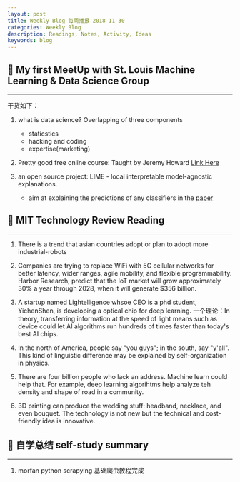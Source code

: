 ```yaml
---
layout: post
title: Weekly Blog 每周播报-2018-11-30
categories: Weekly Blog
description: Readings, Notes, Activity, Ideas
keywords: blog
---
```



## :eyes: My first MeetUp with St. Louis Machine Learning & Data Science Group
___


干货如下：
1. what is data science? Overlapping of three components
    - staticstics
    - hacking and coding
    - expertise(marketing)

2. Pretty good free online course:
Taught by Jeremy Howard
[Link Here](https://course.fast.ai/)

3. an open source project: LIME - local interpretable model-agnostic explanations. 
    - aim at explaining the predictions of any classifiers in the [paper](https://arxiv.org/pdf/1602.04938v1.pdf)

## :eyes: MIT Technology Review Reading
___

1. There is a trend that asian countries adopt or plan to adopt more industrial-robots

2. Companies are trying to replace WiFi with 5G cellular networks for better latency, wider ranges, agile mobility, and flexible programmability. Harbor Research, predict that the IoT market will grow approximately 30% a year through 2028, when it will generate $356 billion.

3. A startup named Lightelligence whsoe CEO is a phd student, YichenShen, is developing a optical chip for deep learning.
一个理论：In theory, transferring information at the speed of light means such as device could let AI algorithms run hundreds of times faster than today's best AI chips.

4. In the north of America, people say "you guys"; in the south, say "y'all". This kind of
linguistic difference may be explained by self-organization in physics.

5. There are four billion people who lack an address. Machine learn could help that.
For example, deep learning algorihtms help analyze teh density and shape of road in a community.

6. 3D printing can produce the wedding stuff: headband, necklace, and even bouquet. The technology
is not new but the technical and cost-friendly idea is innovative.

## :eyes: 自学总结 self-study summary
___
1.  morfan python scrapying 基础爬虫教程完成

